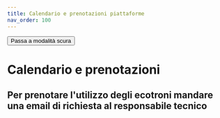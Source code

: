 ```yaml
---
title: Calendario e prenotazioni piattaforme
nav_order: 100
---
```


<button class="btn js-toggle-dark-mode">Passa a modalità scura</button>

<script>
const toggleDarkMode = document.querySelector('.js-toggle-dark-mode');

jtd.addEvent(toggleDarkMode, 'click', function(){
  if (jtd.getTheme() === 'dark') {
    jtd.setTheme('light');
    toggleDarkMode.textContent = 'Passa a modalità scura';
  } else {
    jtd.setTheme('dark');
    toggleDarkMode.textContent = 'Ritorna a modalità chiara';
  }
});
</script>

# Calendario e prenotazioni

## Per prenotare l'utilizzo degli ecotroni mandare una email di richiesta al responsabile tecnico
